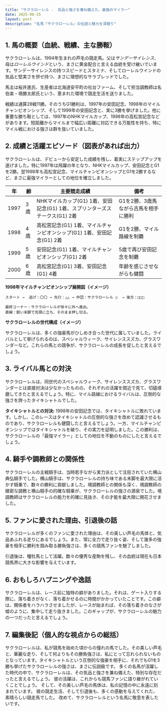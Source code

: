 ```yaml
---
title: "サクラローレル -  気品と強さを兼ね備えた、最強のマイラー"
date: 2025-06-25
layout: post
description: "名馬『サクラローレル』の伝説と魅力を深堀り"
---
```


## 1. 馬の概要（血統、戦績、主な勝鞍）

サクラローレルは、1994年生まれの芦毛の競走馬。父は*サンデーサイレンス*、母は*ローレルウインド*という、まさに黄金配合と言える血統を受け継いでいます。サンデーサイレンスの持つスピードとスタミナ、そしてローレルウインドの気品と堅実さを併せ持つ、まさに理想的なサラブレッドでした。

馬主は桜井進氏、生産者は北海道安平町の社台ファーム、そして担当調教師は名伯楽・境勝太郎氏という、恵まれた環境で競走生活を送りました。

戦績は通算28戦11勝。そのうちG1勝利は、1997年の安田記念、1998年のマイルチャンピオンシップ、そして1999年の安田記念と、実に3勝を挙げました。他に重要な勝ち鞍としては、1997年のNHKマイルカップ、1998年の高松宮記念などがあります。短距離からマイルまで幅広い距離に対応できる万能性を持ち、特にマイル戦における強さは群を抜いていました。


## 2. 成績と活躍エピソード（図表があれば出力）

サクラローレルは、デビューから安定した成績を残し、着実にステップアップを遂げました。特に1997年は飛躍の年となり、NHKマイルカップ、安田記念とG1を2勝。翌1998年も高松宮記念、マイルチャンピオンシップとG1を2勝するなど、まさに最強マイラーとしての地位を確立しました。

| 年 | 齢 | 主要競走成績 | 備考 |
|---|---|---|---|
| 1997 | 3歳 | NHKマイルカップ(G1) 1着、安田記念(G1) 1着、スプリンターズステークス(G1) 2着 |  G1を2勝、3歳馬ながら古馬を相手に勝利 |
| 1998 | 4歳 | 高松宮記念(G1) 1着、マイルチャンピオンシップ(G1) 1着、安田記念(G1) 2着 |  G1を2勝、マイル路線を制覇 |
| 1999 | 5歳 | 安田記念(G1) 1着、マイルチャンピオンシップ(G1) 2着 |  5歳で再び安田記念を制覇 |
| 2000 | 6歳 |  高松宮記念(G1) 3着、安田記念(G1) 4着 |  年齢を感じさせながらも健闘 |


**1998年マイルチャンピオンシップ展開図（イメージ）**

```
スタート →  逃げ：〇〇 → 先行：△△ → 中団：サクラローレル ○  → 後方：□□□

最終コーナー：サクラローレルが徐々に外へ進出。
直線：鋭い末脚で先頭に立ち、そのまま押し切る。
```

**サクラローレルの世代構成（イメージ）**

サクラローレルは、多くの強豪馬がひしめき合った世代に属していました。ライバルとして挙げられるのは、スペシャルウィーク、サイレンススズカ、グラスワンダーなど。これらの馬との競争が、サクラローレルの成長を促したと言えるでしょう。


## 3. ライバル馬との対決

サクラローレルは、同世代のスペシャルウィーク、サイレンススズカ、グラスワンダーとは直接対決は少なかったものの、それぞれの活躍を間近で見て、切磋琢磨してきたと言えるでしょう。特に、マイル路線におけるライバルは、圧倒的な強さを誇ったタイキシャトルでした。

**タイキシャトルとの対決:**  1998年の安田記念では、タイキシャトルに敗れています。しかし、このレースはタイキシャトルの圧倒的な強さを改めて認識させるものであり、サクラローレルも健闘したと言えるでしょう。一方、マイルチャンピオンシップではタイキシャトルを破り、その実力を証明しました。この勝利は、サクラローレルの「最強マイラー」としての地位を不動のものにしたと言えるでしょう。


## 4. 騎手や調教師との関係性

サクラローレルの主戦騎手は、当時若手ながら実力派として注目されていた横山典弘騎手でした。横山騎手は、サクラローレルの持ち味である末脚を最大限に活かす騎乗で、数々の勝利に貢献しました。境調教師との関係も深く、境調教師の緻密な調教と横山騎手の的確な騎乗が、サクラローレルの強さの源泉でした。境調教師はサクラローレルの能力を的確に見抜き、その才能を最大限に開花させました。


## 5. ファンに愛された理由、引退後の話

サクラローレルが多くのファンに愛された理由は、その美しい芦毛の馬体と、気品あふれる走りにあるでしょう。また、常に全力で走り抜く姿、そして幾多の強豪を相手に勝利を掴み取る勝負強さは、多くの競馬ファンを魅了しました。

引退後は、種牡馬として活躍。数々の優秀な産駒を残し、その血統は現在も日本競馬界に大きな影響を与えています。


## 6. おもしろハプニングや逸話

サクラローレルは、レース前に独特の癖がありました。それは、ゲート入りする際に、落ち着きがなく、落ち着かせるのに時間がかかっていたことです。この癖は、関係者をハラハラさせましたが、レースが始まれば、その落ち着きのなさが嘘のように、集中して走り抜きました。このギャップが、サクラローレルの魅力の一つだったと言えるでしょう。


## 7. 編集後記（個人的な視点からの総括）

サクラローレルは、私が競馬を始めた頃からの憧れの馬でした。その美しい芦毛と、華麗な走り、そして何よりもその勝負強さは、私にとって忘れられないものとなっています。タイキシャトルという圧倒的な強豪を相手に、それでもG1を3勝も挙げたサクラローレルの強さは、まさに伝説級です。  多くの名馬が活躍した時代の中で、サクラローレルは、その気品と強さを兼ね備えた、特別な存在だったと言えるでしょう。  彼の活躍は、これからも競馬ファンに語り継がれていくことでしょう。  そして、その美しい芦毛の馬体は、私の記憶の中に永遠に刻まれています。  彼の競走生活、そして引退後も、多くの感動を与えてくれた、素晴らしい競走馬でした。  改めて、サクラローレルという名馬に敬意を表したいです。
